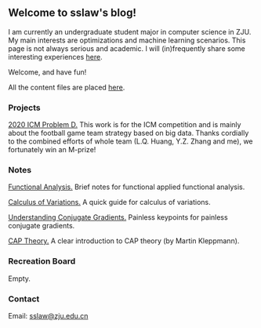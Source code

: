 ## Welcome to sslaw's blog!

I am currently an undergraduate student major in computer science in ZJU. My main interests are optimizations and machine learning scenarios.
This page is not always serious and academic. I will (in)frequently share some interesting experiences [here](). 

Welcome, and have fun!

All the content files are placed [here](https://github.com/lawsuisum/lawsuisum.github.io).

### Projects

[2020 ICM Problem D.](https://github.com/lawsuisum/2020-ICM-D) This work is for the ICM competition and is mainly about the football game team strategy based on big data. Thanks cordially to the combined efforts of whole team (L.Q. Huang, Y.Z. Zhang and me), we fortunately win an M-prize!

### Notes

[Functional Analysis.](https://github.com/lawsuisum/lawsuisum.github.io/tree/main/Notes/Functional%20Analysis) Brief notes for functional applied functional analysis.

[Calculus of Variations.](https://github.com/lawsuisum/lawsuisum.github.io/blob/main/Notes/Calculus%20of%20Variations.pdf) A quick guide for calculus of variations.

[Understanding Conjugate Gradients.](https://github.com/lawsuisum/lawsuisum.github.io/blob/main/Notes/Understanding_Conjugate_Gradients.pdf) Painless keypoints for painless conjugate gradients.

[CAP Theory.](https://github.com/lawsuisum/lawsuisum.github.io/blob/main/Notes/CAP-critique.pdf) A clear introduction to CAP theory (by Martin Kleppmann).

### Recreation Board

Empty.

### Contact

Email: sslaw@zju.edu.cn
